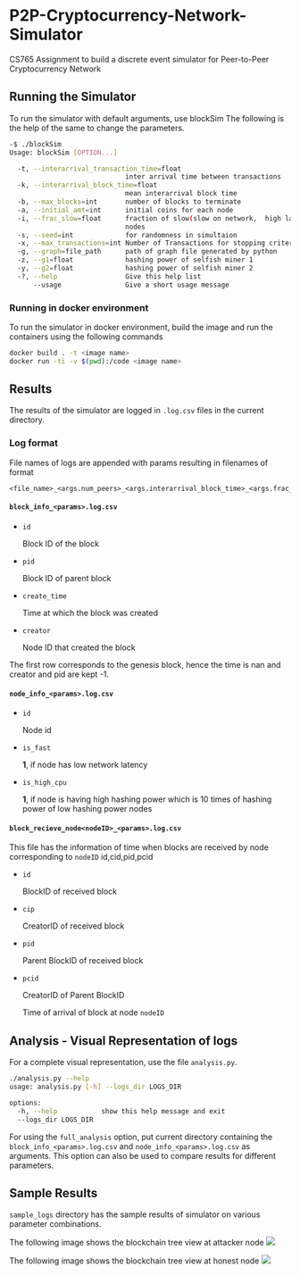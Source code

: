 # P2P-Cryptocurrency-Network-Simulator

CS765 Assignment  to build a discrete event simulator for Peer-to-Peer Cryptocurrency Network

## Running the Simulator

To run the simulator with default arguments, use blockSim
The following is the help of the same to change the parameters.

```bash
-$ ./blockSim
Usage: blockSim [OPTION...]

  -t, --interarrival_transaction_time=float
                             inter arrival time between transactions
  -k, --interarrival_block_time=float
                             mean interarrival block time
  -b, --max_blocks=int       number of blocks to terminate
  -a, --initial_amt=int      initial coins for each node
  -i, --frac_slow=float      fraction of slow(slow on network,  high latency)
                             nodes
  -s, --seed=int             for randomness in simultaion
  -x, --max_transactions=int Number of Transactions for stopping criteria
  -g, --graph=file_path      path of graph file generated by python
  -z, --g1=float             hashing power of selfish miner 1
  -y, --g2=float             hashing power of selfish miner 2
  -?, --help                 Give this help list
      --usage                Give a short usage message
```

### Running in docker environment

To run the simulator in docker environment, build the image and run the containers using the following commands
```bash
docker build . -t <image name>
docker run -ti -v $(pwd):/code <image name>
```

## Results

The results of the simulator are logged in `.log.csv` files in the current directory.

### Log format

File names of logs are appended with params resulting in filenames of format
```
<file_name>_<args.num_peers>_<args.interarrival_block_time>_<args.frac_low_cpu>_<args.interarrival_transaction_time>_<args.frac_slow>.log.csv
```

#### `block_info_<params>.log.csv`

- `id`

    Block ID of the block
- `pid`

    Block ID of parent block
- `create_time`
    
    Time at which the block was created
- `creator`

    Node ID that created the block

The first row corresponds to the genesis block, hence the time is nan and creator and pid are kept -1.


#### `node_info_<params>.log.csv`

- `id`

    Node id
- `is_fast`

    **1**, if node has low network latency
- `is_high_cpu`
    
    **1**, if node is having high hashing power which is 10 times of hashing power of low hashing power nodes

#### `block_recieve_node<nodeID>_<params>.log.csv`

This file has the information of time when blocks are received by node corresponding to `nodeID`
id,cid,pid,pcid
- `id`
    
    BlockID of received block
- `cip`

    CreatorID of received block
- `pid`

    Parent BlockID of received block
- `pcid`

    CreatorID of Parent BlockID

    
    Time of arrival of block at node `nodeID`

## Analysis - Visual Representation of logs

For a complete visual representation, use the file `analysis.py`.

```bash
./analysis.py --help
usage: analysis.py [-h] --logs_dir LOGS_DIR

options:
  -h, --help           show this help message and exit
  --logs_dir LOGS_DIR
```
For using the `full_analysis` option, put current directory containing the `block_info_<params>.log.csv` and `node_info_<params>.log.csv` as arguments. This option can also be used to compare results for different parameters.

## Sample Results

`sample_logs` directory has the sample results of simulator on various parameter combinations.

The following image shows the blockchain tree view at attacker node
![](sample_logs/block_recieve_node0_100_10_0.1_0.5_0.3_0.3.png)

The following image shows the blockchain tree view at honest node
![](sample_logs/block_recieve_node2_100_10_0.1_0.5_0.3_0.3.png)

